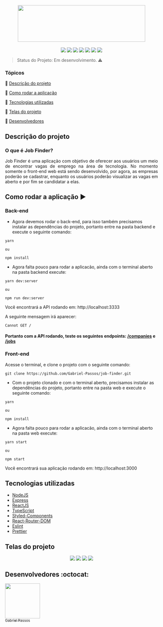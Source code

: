 <h1 align="center" >
  <img height="120px" width="420px" src="https://user-images.githubusercontent.com/43184223/88624248-04e7a200-d07d-11ea-9a08-9fc8f0b6eaca.png">
</h1>

<p align="center">
  <a href="https://expressjs.com/"><img src="https://img.shields.io/static/v1?label=Express&message=4.17.1&color=blue&style=flat"/><a/>
  <a href="https://reactjs.org/"><img src="https://img.shields.io/static/v1?label=React&message=16.13.1&color=blue&style=flat"/><a/>
  <a href="https://www.typescriptlang.org/"><img src="https://img.shields.io/static/v1?label=TypeScript&message=3.7.2&color=blue&style=flat"/></a>
  <a href="https://reactrouter.com/"><img src="https://img.shields.io/static/v1?label=React-Router-DOM&message=5.2.0&color=blue&style=flat"/><a/>
  <a href="https://styled-components.com/"><img src="https://img.shields.io/static/v1?label=Styled-Components&message=5.1.1&color=blue&style=flat"/></a>
  <a href="https://eslint.org/"><img src="https://img.shields.io/static/v1?label=Eslint&message=6.6.0&color=blue&style=flat"/></a>
  <a href="https://prettier.io/"><img src="https://img.shields.io/static/v1?label=Prettier&message=2.0.5&color=blue&style=flat"/></a>
</p>
  
> Status do Projeto: Em desenvolvimento. :warning:

### Tópicos 

:small_blue_diamond: [Descrição do projeto](#descrição-do-projeto)

:small_blue_diamond: [Como rodar a aplicação](#como-rodar-a-aplicação-arrow_forward)

:small_blue_diamond: [Tecnologias utilizadas](#tecnologias-utilizadas)

:small_blue_diamond: [Telas do projeto](#telas-do-projeto)

:small_blue_diamond: [Desenvolvedores](#desenvolvedores-octocat)

## Descrição do projeto

### O que é Job Finder?

<p align="justify">
  Job Finder é uma aplicação com objetivo de oferecer aos usuários um meio de encontrar vagas de emprego na área de tecnologia. No momento somente o front-end web está sendo desenvolvido, por agora, as empresas poderão se cadastrar, enquanto os usuários poderão visualizar as vagas em aberto e por fim se candidatar a elas.
</p>

## Como rodar a aplicação :arrow_forward:

### Back-end

- Agora devemos rodar o back-end, para isso também precisamos instalar as dependências do projeto, portanto entre na pasta backend e execute o seguinte comando:

```
yarn 

ou 

npm install
```

- Agora falta pouco para rodar a aplicacão, ainda com o terminal aberto na pasta backend execute: 

```
yarn dev:server

ou

npm run dev:server
```

Você encontrará a API rodando em: http://localhost:3333

A seguinte mensagem irá aparecer:

```
Cannot GET /
```
#### Portanto com a API rodando, teste os seguintes endpoints: [/companies](http://localhost:3333/companies) e [/jobs](http://localhost:3333/jobs)

### Front-end

Acesse o terminal, e clone o projeto com o seguinte comando: 

```
git clone https://github.com/Gabriel-Passos/job-finder.git
```

- Com o projeto clonado e com o terminal aberto, precisamos instalar as dependências do projeto, portanto entre na pasta web e execute o seguinte comando:

```
yarn 

ou 

npm install
```

- Agora falta pouco para rodar a aplicacão, ainda com o terminal aberto na pasta web execute: 

```
yarn start

ou

npm start
```

Você encontrará sua aplicação rodando em: http://localhost:3000

## Tecnologias utilizadas

- [NodeJS](https://nodejs.org/en/docs/)
- [Express](https://expressjs.com/)
- [ReactJS](https://reactjs.org/docs/)
- [TypeScript](https://www.typescriptlang.org/docs/home.html)
- [Styled-Components](https://styled-components.com/docs)
- [React-Router-DOM](https://reacttraining.com/react-router/web/guides/quick-start)
- [Eslint](https://eslint.org/docs/user-guide/getting-started)
- [Prettier](https://prettier.io/docs/en/index.html)

## Telas do projeto 

<p align="center"> 
  <img src="https://user-images.githubusercontent.com/43184223/88625565-63158480-d07f-11ea-8e81-dfbdc51d4d44.png">
  <img src="https://user-images.githubusercontent.com/43184223/88625590-71fc3700-d07f-11ea-92cd-649af4b56f58.png">
  <img src="https://user-images.githubusercontent.com/43184223/88625625-817b8000-d07f-11ea-80c9-e5c76923b253.png">
  <img src="https://user-images.githubusercontent.com/43184223/88625656-8f310580-d07f-11ea-9d82-928a38e05454.png">
</p>

## Desenvolvedores :octocat:

[<img src="https://avatars3.githubusercontent.com/u/43184223?s=460&u=50810abc34900ea6134a9bd0b8a04e2c8640ddc4&v=4" width=115><br><sub>Gabriel Passos</sub>](https://github.com/Gabriel-Passos)
